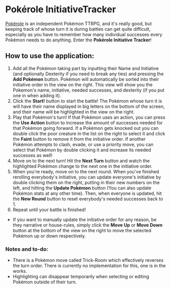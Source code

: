# Pokérole InitiativeTracker
[Pokérole](https://www.pokeroleproject.com) is an independent Pokémon TTRPG, and it's really good, but keeping track of whose turn it is during battles can get quite difficult, especially as you have to remember how many individual successes every Pokémon needs to do anything.
Enter the **Pokérole Initiative Tracker**!
## How to use the application:
1. Add all the Pokémon taking part by inputting their Name and Initiative (and optionally Dexterity if you need to break any ties) and pressing the **Add Pokémon** button. Pokémon will automatically be sorted into their initiative order in the view on the right. This view will show you the Pokemon's name, initiative, needed successes, and dexterity (if you put one in when adding it).
2. Click the **Start!** button to start the battle! The Pokémon whose turn it is will have their name displayed in big letters on the bottom of the screen, and their name will be highlighted in the view on the right.
3. Play that Pokémon's turn! If that Pokémon uses an action, you can press the **Use Action** button to increase the amount of successes needed for that Pokémon going forward. If a Pokémon gets knocked out you can double click the poor creature in the list on the right to select it and click the **Faint** button to remove it from the initiative order. If another Pokémon attempts to clash, evade, or use a priority move, you can select that Pokémon by double clicking it and increase its needed successes as well!
4. Move on to the next turn! Hit the **Next Turn** button and watch the highlighted Pokémon change to the next one in the initiative order.
5. When you're ready, move on to the next round. When you've finished rerolling everybody's initiative, you can update everyone's initiative by double clicking them on the right, putting in their new numbers on the left, and hitting the **Update Pokémon** button (You can also update Pokémon stats at any other time). Then, when everyone is updated, hit the **New Round** button to reset everybody's needed successes back to 1.
6. Repeat until your battle is finished!

- If you want to manually update the initiative order for any reason, be they narrative or house-rules, simply click the **Move Up** or **Move Down** button at the bottom of the view on the right to move the selected Pokémon up or down respectively.
### Notes and to-do:
- There is a Pokémon move called Trick-Room which effectively reverses the turn order. There is currently no implementation for this, one is in the works.
- Highlighting can disappear temporarily when selecting or editing Pokémon outside of their turn. 
